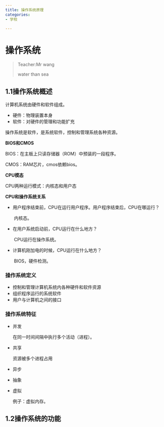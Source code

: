 ```yaml
---
title: 操作系统原理
categories:
- 学校

---
```

# 操作系统

> Teacher:Mr wang
>
> water than sea

## 1.1操作系统概述

计算机系统由硬件和软件组成。

- 硬件：物理装置本身
- 软件：对硬件的管理和功能扩充

操作系统是软件，是系统软件，控制和管理系统各种资源。

**BIOS和CMOS**

BIOS：在主板上只读存储器（ROM）中预装的一段程序。

CMOS：RAM芯片，cmos依赖bios。

**CPU模态**

CPU两种运行模式：内核态和用户态

**CPU和操作系统关系**

- 用户程序结束前，CPU在运行用户程序。用户程序结束后，CPU在哪运行？

  ​	内核态。

- 在用户系统启动前，CPU运行在什么地方？

  ​	CPU运行在操作系统。

- 计算机刚加电的时候，CPU运行在什么地方？

  ​	BIOS，硬件检测。

### 操作系统定义

- 控制和管理计算机系统内各种硬件和软件资源
- 组织程序运行的系统软件
- 用户与计算机之间的接口

### 操作系统特征

- 并发

  在同一时间间隔中执行多个活动（进程）。

- 共享

  资源被多个进程占用

- 异步

- 抽象

- 虚拟

  例子：虚拟内存。



## 1.2操作系统的功能





